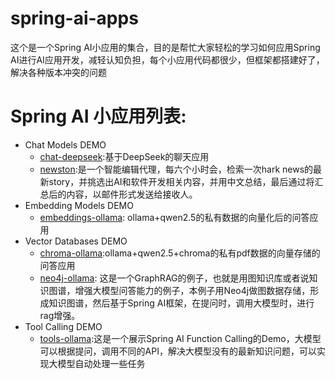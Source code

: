 # spring-ai-apps
这个是一个Spring AI小应用的集合，目的是帮忙大家轻松的学习如何应用Spring AI进行AI应用开发，减轻认知负担，每个小应用代码都很少，但框架都搭建好了，解决各种版本冲突的问题
# Spring AI 小应用列表:
- Chat Models DEMO 
  - [chat-deepseek](chat-deepseek):基于DeepSeek的聊天应用
  - [newston](newston):是一个智能编辑代理，每六个小时会，检索一次hark news的最新story，并挑选出AI和软件开发相关内容，并用中文总结，最后通过将汇总后的内容，以邮件形式发送给接收人。
- Embedding Models DEMO 
  - [embeddings-ollama](embeddings-ollama): ollama+qwen2.5的私有数据的向量化后的问答应用
- Vector Databases DEMO 
  - [chroma-ollama](chroma-ollama):ollama+qwen2.5+chroma的私有pdf数据的向量存储的问答应用
  - [neo4j-ollama](neo4j-ollama): 这是一个GraphRAG的例子，也就是用图知识库或者说知识图谱，增强大模型问答能力的例子，本例子用Neo4j做图数据存储，形成知识图谱，然后基于Spring AI框架，在提问时，调用大模型时，进行rag增强。
- Tool Calling DEMO
  - [tools-ollama](tools-ollama):这是一个展示Spring AI Function Calling的Demo，大模型可以根据提问，调用不同的API，解决大模型没有的最新知识问题，可以实现大模型自动处理一些任务
